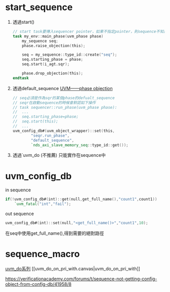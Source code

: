 # start_sequence

1. 透過start()
	```verilog
	// start task要傳入sequencer pointer，如果不指定pointer，則sequence不知道要將產生的trasacntion交給哪個sequencer
	task my_env::main_phase(uvm_phase phase)
	    my_sequence seq;
	    phase.raise_objection(this);

	    seq = my_sequence::type_id::create("seq");
	    seq.starting_phase = phase;
	    seq.start(i_agt.sqr);

	    phase.drop_objection(this);
	endtask
	```
2. 透過default_sequence
	[UVM——phase objection](https://east1203.github.io/2019/08/24/Verification/UVM/UVM%E2%80%94%E2%80%94phase%20objection/)
	```verilog
	// seq必須是作為sqr的某個phase的defualt_sequence
	// seqr在啟動sequence的時候會默認如下操作
	// task sequencer::run_phase(uvm_phase phase):
	//	...
	//	seq.starting_phase=phase;
	//	seq.start(this);
	//	...
	uvm_config_db#(uvm_object_wrapper)::set(this,
	        "seqr.run_phase",
	        "default_sequence",
	        `nds_axi_slave_memory_seq::type_id::get());
	```
3. 透過`uvm_do (不推薦)
	只能實作在sequence中

# uvm_config_db

in sequence
```verilog
if(!uvm_config_db#(int)::get(null,get_full_name(),"count1",count1))
	`uvm_fatal("int","fail");
```
out sequence
```verilog
uvm_config_db#(int)::set(null,"<get_full_name()>","count1",10);
```
在seq中使用get_full_name(),得到需要的絕對路徑

# sequence_macro
[uvm_do系列](https://www.cnblogs.com/htaozy/p/8051849.html)
[[uvm_do_on_pri_with.canvas|uvm_do_on_pri_with]]

https://verificationacademy.com/forums/t/sequence-not-getting-config-object-from-config-db/41958/8
